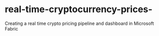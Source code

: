 # real-time-cryptocurrency-prices-
Creating a real time crypto pricing pipeline and dashboard in Microsoft Fabric
